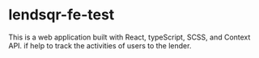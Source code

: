 # lendsqr-fe-test
This is a web application built with React, typeScript, SCSS, and Context API. if help to track the activities of users to the lender.
